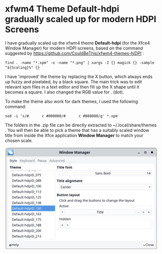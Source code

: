 # xfwm4 Theme Default-hdpi gradually scaled up for modern HDPI Screens

I have gradually scaled up the xfwm4 theme **Default-hdpi** (for the Xfce4 Window Manager) for modern HDPI screens, based on the command suggested by https://github.com/CouldBeThis/xfwm4-themes-hiDPI :

```
find . -name "*.xpm" -o -name "*.png" | xargs -I {} magick {} -sample "${Scaling}%" {}
```

I have 'improved' the theme by replacing the X button, which always ends up fuzzy and pixelated, by a black square. The main trick was to edit relevant xpm files in a text editor and then fill up the X shape until it becomes a square. I also changed the RGB value for . (dot).

To make the theme also work for dark themes, I used the following command:  
```
sed -i 's/#      c #000000/#      c #808080/g' *.xpm
```

The folders in the .zip file can be directly extracted to ~/.local/share/themes .
You will then be able to pick a theme that has a suitably scaled window title from inside the Xfce application **Window Manager** to match your chosen scale.
 
![Window-Manager_Screenshot.png](Window-Manager_Screenshot.png)
